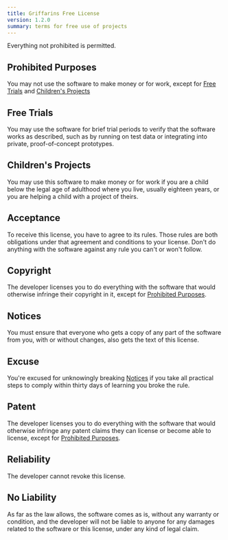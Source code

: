 ```yaml
---
title: Griffarins Free License
version: 1.2.0
summary: terms for free use of projects
---
```


Everything not prohibited is permitted.

<h2 id="prohibited-purposes">Prohibited Purposes</h2>

You may not use the software to make money or for work, except for [Free Trials](#free-trials) and [Children's Projects](#childrens-projects)

<h2 id="free-trials">Free Trials</h2>

You may use the software for brief trial periods to verify that the software works as described, such as by running on test data or integrating into private, proof-of-concept prototypes.

<h2 id="childrens-projects" markdown="1">Children's Projects</h2>

You may use this software to make money or for work if you are a child below the legal age of adulthood where you live, usually eighteen years, or you are helping a child with a project of theirs.

<h2 id="acceptance">Acceptance</h2>

To receive this license, you have to agree to its rules.  Those rules are both obligations under that agreement and conditions to your license.  Don't do anything with the software against any rule you can't or won't follow.

<h2 id="copyright">Copyright</h2>

The developer licenses you to do everything with the software that would otherwise infringe their copyright in it, except for [Prohibited Purposes](#prohibited-purposes).

<h2 id="notices">Notices</h2>

You must ensure that everyone who gets a copy of any part of the software from you, with or without changes, also gets the text of this license.

<h2 id="excuse">Excuse</h2>

You're excused for unknowingly breaking [Notices](#notices) if you take all practical steps to comply within thirty days of learning you broke the rule.

<h2 id="patent">Patent</h2>

The developer licenses you to do everything with the software that would otherwise infringe any patent claims they can license or become able to license, except for [Prohibited Purposes](#prohibited-purposes).

<h2 id="reliability">Reliability</h2>

The developer cannot revoke this license.

<h2 id="no-liability">No Liability</h2>

<span class="conspicuous" markdown="1">As far as the law allows, the software comes as is, without any warranty or condition, and the developer will not be liable to anyone for any damages related to the software or this license, under any kind of legal claim.</span>
